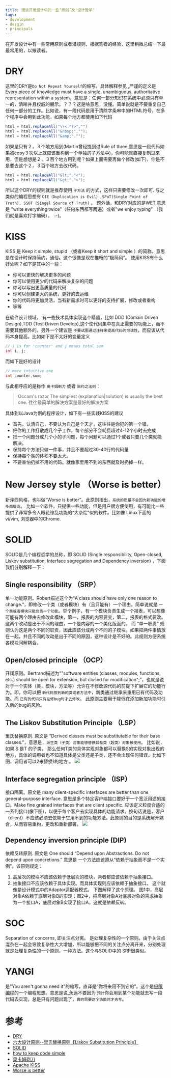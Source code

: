 ```yaml
---
title: 漫谈开发设计中的一些‘原则’及'设计哲学'
tags:
- development
- desgin
- principals
---
```


在开发设计中有一些常用原则或者潜规则，根据笔者的经验，这里稍微总结一下最最常用的，以飨读者。

# DRY
这里的DRY是`Do Not Repeat Yourself`的缩写。具体解释参见 ,严谨的定义是　Every piece of knowledge must have a single, unambiguous, authoritative representation within a system，意思是：任何一部分知识在系统中必须只有单一的，清晰并且权威的展示。？？？这是啥意思，没懂。简单说就是不要重复自己任何一部分的工作。比如说，有一段代码是用于清除字条串中的HTML符号，在多个程序中会用到此功能，如果每个地方都使用如下代码
```java
html = html.replaceAll("\\<.*?>","") 
html = html.replaceAll("&nbsp;","");
html = html.replaceAll("&amp;"."");
```
如果是只有２，３个地方用到(Martin曾经提到过Rule of three,意思是一段代码如果被copy３次以上就应该重构到一个单独的子方法中)，你可能就直接复制过来用，但是想想是２，３百个地方用到呢？如果上面需要再做个修改(如下)，你是不是要去这个２，３百个地方去改代码。

```java
html = html.replaceAll("&lt;"."<");
html = html.replaceAll("&gt;".">");
```
所以这个DRY的规则就是推荐使用 `子方法` 的方式，这样只需要修改一次即可. 与之类似的编程思想有 `DIE（Duplication is Evil）,SPoT(Single Point of Truth), SSOT (Singel Source of Truth)` 。 题外话，和DRY对应的是WET,意思是 "write everything twice"（任何东西都写两遍）或者"we enjoy typing" （我们就是喜欢打字编码）。　:-)。

# KISS
KISS 是 Keep it simple, stupid （或者Keep it short and simple ）的简称。意思是在设计时保持简约，通俗。这个很像是现在推畅的“极简风”。
使用KISS有什么好处呢？如下是其中的一些：
- 你可以更快的解决更多的问题
- 你可以使用更少的代码来解决复杂的问题
- 你可以写出更高质量的代码
- 你可以创建更大的系统，更好的去运维
- 你的代码将更加灵活，当有新需求时可以更好的支持扩展，修改或者重构
- 等等

在软件设计领域， 有一些技术具体实现这个精髓，比如 DDD (Domain Driven Design),TDD (Test Driven Develop),这个使代码集中在真正需要的功能上，而不需要其他额外的。另外一个建议是 `不要试图通过注释来提高代码的可读性`，而应该从代码本身提高。比如如下是不太好的变量定义
```java
// i is for 'counter' and j means total sum
int i, j;
```

而如下是好的设计 

```java
// more intuitive one
int counter,sum;
```

与此相呼应的是称作 `奥卡姆剃刀` 或者 `简约之法则`：
> Occam's razor 
> The simplest (explanation|solution) is usually the best one.
> 往往最简单的解决方案是最好的解决方案

具体到以Java为例的程序设计，如下有一些实践KISS的建议
- 首先，认清自己，不要认为自己是个天才，这往往是你犯的第一个错。
- 把你的工作打散成几个子工作，每个部分不会耗费超过4-12个小时去完成
- 把一个问题分成几个小的子问题，每个问题可以通过1个或者只要几个类就能解决。
- 保持每个方法只做一件事，并且不要超过30-40行的代码量
- 保持每个类的体积不要太大。
- 不要害怕扔掉不用的代码。就像家里用不到的东西就及时扔掉一样。

# New Jersey style （Worse is better）
新泽西风格，也叫做“Worse is better”。此原则指出，`系统的质量不会因为新功能的增多而提高`。 比如一个软件，只提供一些功能，但是用户很方便使用，有可能比一些提供了非常多令人眼花缭乱功能的“大杂烩”似的软件。比如像 Linux下面的 vi/vim, 浏览器中的Chrome.

# SOLID
SOLID是几个编程哲学的总称，即 SOLID (Single responsibility, Open-closed, Liskov substitution, Interface segregation and Dependency inversion) ，下面我们分别解释一下：
## Single responsibility （SRP）
单一功能原则。Robert描述这个为“A class should have only one reason to change.”，即修改一个类（或者模块）有（且只能有）一个理由。简单说就是 `一个类或者模块只能负责一个功能`。举个例子，有一个模块负责生成一个报表，可以想像可能有两个理由去修改此模块，第一，报表的内容要变，第二，报表的格式要改。这两个改动是出于不同的理由，一个是内容的一个美化版面的。 而 “单一职责” 规则认为这是两个不同的职责，因此应该分成两个不同的子模块。如果把两件事情放在一起，并且不同的改动是出于不同的原因，这种设计是不好的。此规则方便系统各模块间解耦合。
## Open/closed principle （OCP）
开闭原则。Bertrand描述为“"software entities (classes, modules, functions, etc.) should be open for extension, but closed for modification";”，也就是说对于一个实体（类，模块，方法等）允许在不修改源代码的前提下扩展它的功能行为。即，你可以把 `新代码放到新的类或者方法中`，新类通过继承来重用已有代码及功能。而 `已有的代码只有在修bug时才去修改`。 此原则主要用于降低在添加新加功能时引入新的bug的风险。
## The Liskov Substitution Principle （LSP）
里氏替换原则. 原文是 “Derived classes must be substitutable for their base classes.”，意思是，`派生类（子类）对象能够替换其基类（超类）对象被使用`。 比如说，如果 S 是T 的子类， 那么任何T类的具体实现对象都可以替换S的实现对象出现的地方，具体的调用者也不知道具体是父类还是子类，还不会出现任何错误。比如下图，调用者可以2来替换1的地方 。
![](https://msdnshared.blob.core.windows.net/media/TNBlogsFS/BlogFileStorage/blogs_msdn/willy-peter_schaub/WindowsLiveWriter/SDLCSoftwareDevelopmentLifecycleflashbac_A707/image_4.png)
## Interface segregation principle （ISP）
接口隔离。原文是 many client-specific interfaces are better than one general-purpose interface. 意思是多个特定客户端接口要好于一个宽泛用途的接口。Make fine grained interfaces that are client specific. 应该定义粒度合适的一系列接口(像下图)，以便于每个客户去实现具体的功能请求。换句话说是，客户（client）不应该必须去依赖于它用不到的功能方法。此原则的目的是系统解开耦合，从而容易重构，更改和重新部署。
![](http://cdn.hackerchick.com/wp-content/uploads/2010/04/200806SOLIDIISP2.gif)

## Dependency inversion principle (DIP)
依赖反转原则. 原文是 One should “Depend upon Abstractions. Do not depend upon concretions.” 意思是 一个方法应该遵从“依赖于抽象而不是一个实例”。该原则规定：

1. 高层次的模块不应该依赖于低层次的模块，两者都应该依赖于抽象接口。
1. 抽象接口不应该依赖于具体实现。而具体实现则应该依赖于抽象接口。
这个就像是设计模式中的Adaptor适配器模式。
下图解释了这个原理。
[](https://upload.wikimedia.org/wikipedia/commons/9/96/Dependency_inversion.png)
图1中，高层对象A依赖于底层对象B的实现；图2中，把高层对象A对底层对象的需求抽象为一个接口A，底层对象B实现了接口A，这就是依赖反转。

# SOC
Separation of concerns, 即关注点分离。 是处理复杂性的一个原则。由于关注点混杂在一起会导致复杂性大大增加，所以能够把不同的关注点分离开来，分别处理就是处理复杂性的一个原则，一种方法。这个与SOLID中的 SRP很类似。

# YANGI
是"You aren't gonna need it"的缩写，直译是“你将来用不到它的”。这个是[极限编程](https://en.wikipedia.org/wiki/Extreme_programming)的一个编程思想。意思是说,永远不要因为 `预计`你会用到某个功能就去写一段代码去实现，总是只有问题出现了，`真的需要这个功能时才去写`。

# 参考
- [DRY](https://en.wikipedia.org/wiki/Don%27t_repeat_yourself)
- [ 六大设计原则--里氏替换原则【Liskov Substitution Principle】](http://blog.csdn.net/sinat_20645961/article/details/47393737)
- [SOLID](https://en.wikipedia.org/wiki/SOLID_(object-oriented_design))
- [how to keep code simple](http://stackoverflow.com/questions/816130/how-to-keep-my-code-simple)
- [奥卡姆剃刀](https://en.wikipedia.org/wiki/Occam%27s_razor)
- [Apache KISS](http://people.apache.org/~fhanik/kiss.html)
- [Worse is better](https://en.wikipedia.org/wiki/Worse_is_better)
